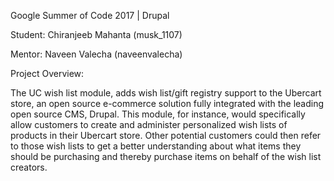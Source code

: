 Google Summer of Code 2017 | Drupal

Student: Chiranjeeb Mahanta (musk_1107)

Mentor: Naveen Valecha (naveenvalecha)

Project Overview:

The UC wish list module, adds wish list/gift registry support to the Ubercart store, an open source e-commerce solution fully integrated with the leading open source CMS, Drupal. This module, for instance, would specifically allow customers to create and administer personalized wish lists of products in their Ubercart store. Other potential customers could then refer to those wish lists to get a better understanding about what items they should be purchasing and thereby purchase items on behalf of the wish list creators.